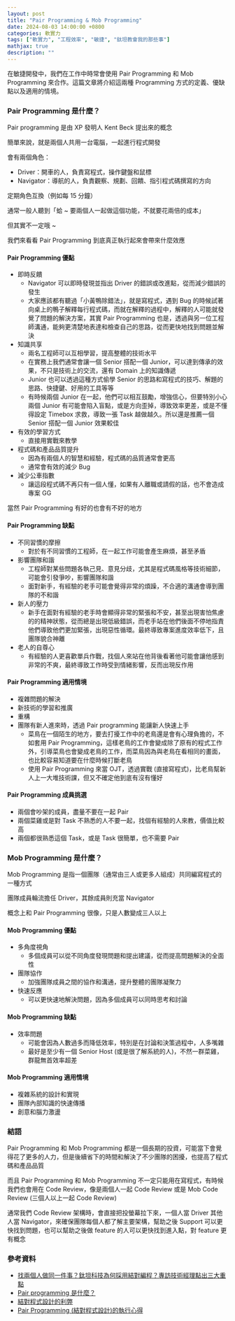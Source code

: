 ```yaml
---
layout: post
title: "Pair Programming & Mob Programming"
date: 2024-08-03 14:00:00 +0800
categories: 軟實力
tags: ["軟實力", "工程效率", "敏捷", "鈦坦教會我的那些事"]
mathjax: true
description: ""
---
```


在敏捷開發中，我們在工作中時常會使用 Pair Programming 和 Mob Programming 來合作。這篇文章將介紹這兩種 Programming 方式的定義、優缺點以及適用的情境。

### Pair Programming 是什麼？

Pair programming 是由 XP 發明人 Kent Beck 提出來的概念

簡單來說，就是兩個人共用一台電腦，一起進行程式開發

會有兩個角色：

- Driver：開車的人，負責寫程式，操作鍵盤和鼠標
- Navigator：導航的人，負責觀察、規劃、回饋、指引程式碼撰寫的方向

定期角色互換（例如每 15 分鐘）

通常一般人聽到「蛤 ~ 要兩個人一起做這個功能，不就要花兩倍的成本」

但其實不一定哦 ~

我們來看看 Pair Programming 到底真正執行起來會帶來什麼效應

#### Pair Programming 優點

- 即時反饋
    - Navigator 可以即時發現並指出 Driver 的錯誤或改進點，從而減少錯誤的發生
    - 大家應該都有聽過「小黃鴨除錯法」，就是寫程式，遇到 Bug 的時候試著向桌上的鴨子解釋每行程式碼，而就在解釋的過程中，解釋的人可能就發覺了問題的解決方案，其實 Pair Programming 也是，透過與另一位工程師溝通，能夠更清楚地表達和檢查自己的思路，從而更快地找到問題並解決
- 知識共享
    - 兩名工程師可以互相學習，提高整體的技術水平
    - 在實務上我們通常會讓一個 Senior 搭配一個 Junior，可以達到傳承的效果，不只是技術上的交流，還有 Domain 上的知識傳遞
    - Junior 也可以透過這種方式偷學 Senior 的思路和寫程式的技巧、解題的思路、快捷鍵、好用的工具等等
    - 有時候兩個 Junior 在一起，他們可以相互鼓勵，增強信心，但要特別小心兩個 Junior 有可能會陷入盲點，或是方向歪掉，導致效率更差，或是不懂得設定 Timebox 求救，導致一張 Task 越做越久。所以還是推薦一個 Senior 搭配一個 Junior 效果較佳
- 有效的學習方式
    - 直接用實戰來教學
- 程式碼和產品品質提升
    - 因為有兩個人的智慧和經驗，程式碼的品質通常會更高
    - 通常會有效的減少 Bug
- 減少公車指數
    - 讓這段程式碼不再只有一個人懂，如果有人離職或請假的話，也不會造成專案 GG

當然 Pair Programming 有好的也會有不好的地方

#### Pair Programming 缺點

- 不同習慣的摩擦
    - 對於有不同習慣的工程師，在一起工作可能會產生麻煩，甚至矛盾
- 影響團隊和諧
    - 工程師對某些問題各執己見、意見分歧，尤其是程式碼風格等技術細節，可能會引發爭吵，影響團隊和諧
    - 面對新手，有經驗的老手可能會覺得非常的煩躁，不合適的溝通會導到團隊的不和諧
- 新人的壓力
    - 新手在面對有經驗的老手時會顯得非常的緊張和不安，甚至出現害怕焦慮的的精神狀態，從而總是出現低級錯誤，而老手站在他們後面不停地指責他們導致他們更加緊張，出現惡性循環。最終導致專案進度效率低下，且團隊貌合神離
- 老人的自尊心
    - 有經驗的人更喜歡單兵作戰，找個人來站在他背後看著他可能會讓他感到非常的不爽，最終導致工作時受到情緒影響，反而出現反作用

#### Pair Programming 適用情境

- 複雜問題的解決
- 新技術的學習和推廣
- 重構
- 團隊有新人進來時，透過 Pair programming 能讓新人快速上手
    - 菜鳥在一個陌生的地方，要去打擾工作中的老鳥還是會有心理負擔的，不如套用 Pair Programming，這樣老鳥的工作會變成除了原有的程式工作外，引導菜鳥也會變成老鳥的工作，而菜鳥因為與老鳥在看相同的畫面，也比較容易知道要在什麼時候打斷老鳥
    - 使用 Pair Programming 來當 OJT，透過實戰 (直接寫程式)，比老鳥幫新人上一大堆技術課，但又不確定他到底有沒有懂好

#### Pair Programming 成員挑選

- 兩個會吵架的成員，盡量不要在一起 Pair
- 兩個菜雞或是對 Task 不熟悉的人不要一起，找個有經驗的人來教，價值比較高
- 兩個都很熟悉這個 Task，或是 Task 很簡單，也不需要 Pair

### Mob Programming 是什麼？

Mob Programming 是指一個團隊（通常由三人或更多人組成）共同編寫程式的一種方式

團隊成員輪流擔任 Driver，其餘成員則充當 Navigator

概念上和 Pair Programming 很像，只是人數變成三人以上


#### Mob Programming 優點

- 多角度視角
    - 多個成員可以從不同角度發現問題和提出建議，從而提高問題解決的全面性
- 團隊協作
    - 加強團隊成員之間的協作和溝通，提升整體的團隊凝聚力
- 快速反應
    - 可以更快速地解決問題，因為多個成員可以同時思考和討論

#### Mob Programming 缺點

- 效率問題
    - 可能會因為人數過多而降低效率，特別是在討論和決策過程中，人多嘴雜
    - 最好是至少有一個 Senior Host (或是很了解系統的人)，不然一群菜雞，群龍無首效率超差

#### Mob Programming 適用情境

- 複雜系統的設計和實現
- 團隊內部知識的快速傳播
- 創意和腦力激盪

### 結語

Pair Programming 和 Mob Programming 都是一個長期的投資，可能當下會覺得花了更多的人力，但是後續省下的時間和解決了不少團隊的困擾，也提高了程式碼和產品品質

而且 Pair Programming 和 Mob Programming 不一定只能用在寫程式，有時候我們也會用在 Code Review，像是兩個人一起 Code Review 或是 Mob Code Review (三個人以上一起 Code Review)

通常我們 Code Review 架構時，會直接把投螢幕拉下來，一個人當 Driver 其他人當 Navigator，來確保團隊每個人都了解主要架構，幫助之後 Support 可以更快找到問題，也可以幫助之後做 feature 的人可以更快找到進入點，對 feature 更有概念

### 參考資料

- [找兩個人做同一件事？鈦坦科技為何採用結對編程？專訪技術經理點出三大重點](https://medium.com/titansoft/%E6%89%BE%E5%85%A9%E5%80%8B%E4%BA%BA%E5%81%9A%E5%90%8C%E4%B8%80%E4%BB%B6%E4%BA%8B-%E5%A4%96%E5%95%86%E8%BB%9F%E9%AB%94%E5%85%AC%E5%8F%B8%E7%82%BA%E4%BD%95%E6%8E%A1%E7%94%A8%E7%B5%90%E5%B0%8D%E7%B7%A8%E7%A8%8B-%E5%B0%88%E8%A8%AA%E6%8A%80%E8%A1%93%E7%B6%93%E7%90%86%E9%BB%9E%E5%87%BA%E4%B8%89%E5%A4%A7%E9%87%8D%E9%BB%9E-3ed9ebcbf3e1)
- [Pair programming 是什麼？](https://medium.com/pm%E7%9A%84%E7%94%9F%E7%94%A2%E5%8A%9B%E5%B7%A5%E5%85%B7%E7%AE%B1/pair-programming-%E6%98%AF%E4%BB%80%E9%BA%BC-d4fffa7f0466)
- [結對程式設計的利弊](https://coolshell.cn/articles/16.html)
- [Pair Programming (結對程式設計)的執行心得](https://akuma1.pixnet.net/blog/post/358886316#comment-1986381)